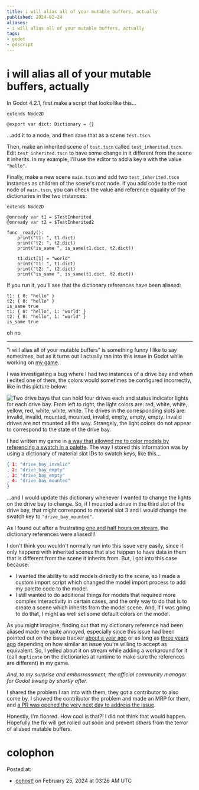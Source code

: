```yaml
---
title: i will alias all of your mutable buffers, actually
published: 2024-02-24
aliases:
- i will alias all of your mutable buffers, actually
tags:
- godot
- gdscript
---
```


# i will alias all of your mutable buffers, actually

In Godot 4.2.1, first make a script that looks like this...

```gdscript
extends Node2D

@export var dict: Dictionary = {}
```

...add it to a node, and then save that as a scene `test.tscn`.

Then, make an inherited scene of `test.tscn` called `test_inherited.tscn`. Edit `test_inherited.tscn` to have some change in it different from the scene it inherits. In my example, I'll use the editor to add a key `0` with the value `"hello"`.

Finally, make a new scene `main.tscn` and add two `test_inherited.tscn` instances as children of the scene's root node. If you add code to the root node of `main.tscn`, you can check the value and reference equality of the dictionaries in the two instances:

```gdscript
extends Node2D

@onready var t1 = $TestInherited
@onready var t2 = $TestInherited2

func _ready():
	print("t1: ", t1.dict)
	print("t2: ", t2.dict)
	print("is_same ", is_same(t1.dict, t2.dict))
	
	t1.dict[1] = "world"
	print("t1: ", t1.dict)
	print("t2: ", t2.dict)
	print("is_same ", is_same(t1.dict, t2.dict))
```

If you run it, you'll see that the dictionary references have been aliased:

```
t1: { 0: "hello" }
t2: { 0: "hello" }
is_same true
t1: { 0: "hello", 1: "world" }
t2: { 0: "hello", 1: "world" }
is_same true
```

oh no

---

"i will alias all of your mutable buffers" is something funny I like to say sometimes, but as it turns out I actually ran into this issue in Godot while working on [my game](../press-kits/no-signal.md).

I was investigating a bug where I had two instances of a drive bay and when i edited one of them, the colors would sometimes be configured incorrectly, like in this picture below:

![Two drive bays that can hold four drives each and status indicator lights for each drive bay. From left to right, the light colors are: red, white, white, yellow, red, white, white, white. The drives in the corresponding slots are: invalid, invalid, mounted, mounted, invalid, empty, empty, empty. Invalid drives are not mounted all the way. Strangely, the light colors do not appear to correspond to the state of the drive bay.](20240224_i-will-alias-all-of-your-mutable-buffers-actually_drive-bays.png)

I had written my game in [a way that allowed me to color models by referencing a swatch in a palette](20231221_lost-contact-palette-tool.md). The way I stored this information was by using a dictionary of material slot IDs to swatch keys, like this...

```json
{ 1: "drive_bay_invalid"
, 2: "drive_bay_empty"
, 3: "drive_bay_empty"
, 4: "drive_bay_mounted"
}
```

...and I would update this dictionary whenever I wanted to change the lights on the drive bay to change. So, if I mounted a drive in the third slot of the drive bay, that might correspond to material slot 3 and I would change the swatch key to `"drive_bay_mounted"`.

As I found out after a frustrating [one and half hours on stream](https://vods.exodrifter.space/2024/02/22/1830), the dictionary references were aliased!!!

I don't think you wouldn't normally run into this issue very easily, since it only happens with inherited scenes that also happen to have data in them that is different from the scene it inherits from. But, I got into this case because:

- I wanted the ability to add models directly to the scene, so I made a custom import script which changed the model import process to add my palette code to the model.
- I still wanted to do additional things for models that required more complex interactivity in certain cases, and the only way to do that is to create a scene which inherits from the model scene. And, if I was going to do that, I might as well set some default colors on the model.

As you might imagine, finding out that my dictionary reference had been aliased made me quite annoyed, especially since this issue had been pointed out on the issue tracker [about a year ago](https://github.com/godotengine/godot/issues/65589) or as long as [three years ago](https://github.com/godotengine/godot/issues/48038) depending on how similar an issue you're willing to accept as equivalent. So, I yelled about it on stream while adding a workaround for it (call `duplicate` on the dictionaries at runtime to make sure the references are different) in my game.

_And, to my surprise and embarrassment, the official community manager for Godot swung by shortly after._

I shared the problem I ran into with them, they got a contributor to also come by, I showed the contributor the problem and made an MRP for them, and [a PR was opened the very next day to address the issue](https://github.com/godotengine/godot/pull/88741).

Honestly, I'm floored. How cool is that?! I did not think that would happen. Hopefully the fix will get rolled out soon and prevent others from the terror of aliased mutable buffers.

# colophon

Posted at:
- [cohost!](https://cohost.org/exodrifter/post/4678975-i-will-alias-all-of) on February 25, 2024 at 03:26 AM UTC
